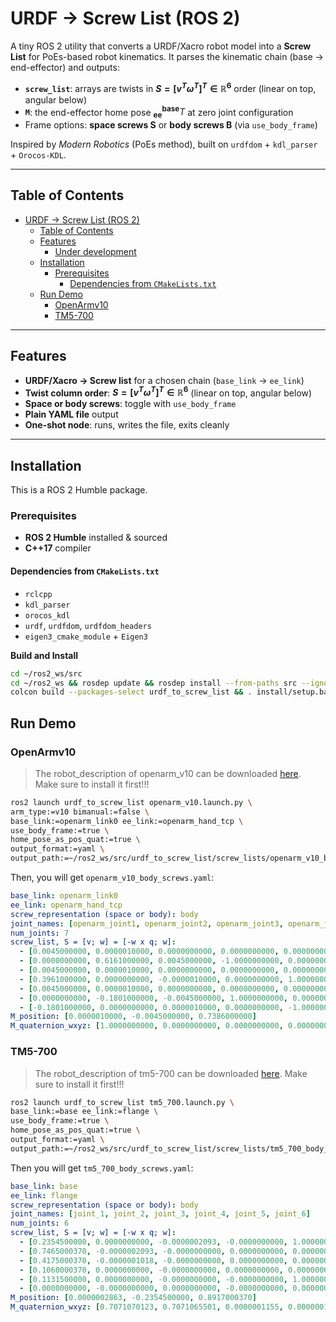 # URDF → Screw List (ROS 2)

A tiny ROS 2 utility that converts a URDF/Xacro robot model into a **Screw List** for PoEs-based robot kinematics. It parses the kinematic chain (base → end-effector) and outputs:

- **`screw_list`**: arrays are twists in **$S = [v^T \omega^T]^T\in\mathbb{R}^6$** order (linear on top, angular below)
- **`M`**: the end-effector home pose $^{\mathbf{base}}_{\mathbf{ee}}T$ at zero joint configuration  
- Frame options: **space screws S** or **body screws B** (via `use_body_frame`)

Inspired by *Modern Robotics* (PoEs method), built on `urdfdom` + `kdl_parser` + `Orocos-KDL`.

---

## Table of Contents

- [URDF → Screw List (ROS 2)](#urdf--screw-list-ros-2)
  - [Table of Contents](#table-of-contents)
  - [Features](#features)
    - [Under development](#under-development)
  - [Installation](#installation)
    - [Prerequisites](#prerequisites)
      - [Dependencies from `CMakeLists.txt`](#dependencies-from-cmakeliststxt)
  - [Run Demo](#run-demo)
    - [OpenArmv10](#openarmv10)
    - [TM5-700](#tm5-700)

---

## Features

- **URDF/Xacro → Screw list** for a chosen chain (`base_link` → `ee_link`)
- **Twist column order**: **$S = [v^T \omega^T]^T\in\mathbb{R}^6$** (linear on top, angular below)
- **Space or body screws**: toggle with `use_body_frame`
- **Plain YAML file** output
- **One-shot node**: runs, writes the file, exits cleanly

---

## Installation

This is a ROS 2 Humble package.

### Prerequisites

- **ROS 2 Humble** installed & sourced
- **C++17** compiler

#### Dependencies from `CMakeLists.txt`

- `rclcpp`
- `kdl_parser`
- `orocos_kdl`
- `urdf`, `urdfdom`, `urdfdom_headers`
- `eigen3_cmake_module` + `Eigen3`

**Build and Install**

```bash
cd ~/ros2_ws/src
cd ~/ros2_ws && rosdep update && rosdep install --from-paths src --ignore-src -r -y
colcon build --packages-select urdf_to_screw_list && . install/setup.bash
```

## Run Demo


### OpenArmv10

> The robot_description of openarm_v10 can be downloaded [here](https://github.com/enactic/openarm_description.git). Make sure to install it first!!!

```bash
ros2 launch urdf_to_screw_list openarm_v10.launch.py \
arm_type:=v10 bimanual:=false \
base_link:=openarm_link0 ee_link:=openarm_hand_tcp \
use_body_frame:=true \
home_pose_as_pos_quat:=true \
output_format:=yaml \
output_path:=~/ros2_ws/src/urdf_to_screw_list/screw_lists/openarm_v10_body_screws.yaml
```

Then, you will get `openarm_v10_body_screws.yaml`:

```yaml
base_link: openarm_link0
ee_link: openarm_hand_tcp
screw_representation (space or body): body
joint_names: [openarm_joint1, openarm_joint2, openarm_joint3, openarm_joint4, openarm_joint5, openarm_joint6, openarm_joint7]
num_joints: 7
screw_list, S = [v; w] = [-w x q; w]:
  - [0.0045000000, 0.0000010000, 0.0000000000, 0.0000000000, 0.0000000000, 1.0000000000]
  - [0.0000000000, 0.6161000000, 0.0045000000, -1.0000000000, 0.0000000000, 0.0000000000]
  - [0.0045000000, 0.0000010000, 0.0000000000, 0.0000000000, 0.0000000000, 1.0000000000]
  - [0.3961000000, 0.0000000000, -0.0000010000, 0.0000000000, 1.0000000000, 0.0000000000]
  - [0.0045000000, 0.0000010000, 0.0000000000, 0.0000000000, 0.0000000000, 1.0000000000]
  - [0.0000000000, -0.1801000000, -0.0045000000, 1.0000000000, 0.0000000000, 0.0000000000]
  - [-0.1801000000, 0.0000000000, 0.0000010000, 0.0000000000, -1.0000000000, 0.0000000000]
M_position: [0.0000010000, -0.0045000000, 0.7386000000]
M_quaternion_wxyz: [1.0000000000, 0.0000000000, 0.0000000000, 0.0000000000]
```

### TM5-700

> The robot_description of tm5-700 can be downloaded [here](https://github.com/TechmanRobotInc/tmr_ros2/tree/humble). Make sure to install it first!!!

```bash
ros2 launch urdf_to_screw_list tm5_700.launch.py \
base_link:=base ee_link:=flange \
use_body_frame:=true \
home_pose_as_pos_quat:=true \
output_format:=yaml \
output_path:=~/ros2_ws/src/urdf_to_screw_list/screw_lists/tm5_700_body_screws.yaml
```

Then you will get `tm5_700_body_screws.yaml`:

```yaml
base_link: base
ee_link: flange
screw_representation (space or body): body
joint_names: [joint_1, joint_2, joint_3, joint_4, joint_5, joint_6]
num_joints: 6
screw_list, S = [v; w] = [-w x q; w]:
  - [0.2354500000, 0.0000000000, -0.0000002093, -0.0000000000, 1.0000000000, 0.0000006536]
  - [0.7465000370, -0.0000002093, -0.0000000000, 0.0000000000, 0.0000006536, -1.0000000000]
  - [0.4175000370, -0.0000001018, -0.0000000000, 0.0000000000, 0.0000006536, -1.0000000000]
  - [0.1060000370, 0.0000000000, -0.0000000000, 0.0000000000, 0.0000006536, -1.0000000000]
  - [0.1131500000, 0.0000000000, -0.0000000000, -0.0000000000, 1.0000000000, 0.0000003268]
  - [0.0000000000, -0.0000000000, 0.0000000000, -0.0000000000, 0.0000000000, 1.0000000000]
M_position: [0.0000002863, -0.2354500000, 0.8917000370]
M_quaternion_wxyz: [0.7071070123, 0.7071065501, 0.0000001155, 0.0000001155]
```